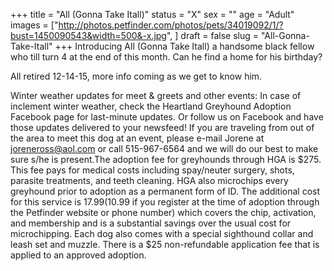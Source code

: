 +++
title = "All (Gonna Take Itall)"
status = "X"
sex = ""
age = "Adult"
images = ["http://photos.petfinder.com/photos/pets/34019092/1/?bust=1450090543&width=500&-x.jpg",
]
draft = false
slug = "All-Gonna-Take-Itall"
+++
Introducing All (Gonna Take Itall) a handsome black fellow who till turn 4 at the end of this month. Can he find a home for his birthday?

All retired 12-14-15, more info coming as we get to know him.

Winter weather updates for meet & greets and other events: In case of inclement winter weather, check the Heartland Greyhound Adoption Facebook page for last-minute updates. Or follow us on Facebook and have those updates delivered to your newsfeed!
If you are traveling from out of the area to meet this dog at an event, please e-mail Jorene at joreneross@aol.com or call 515-967-6564 and we will do our best to make sure s/he is present.The adoption fee for greyhounds through HGA is $275. This fee pays for medical costs including spay/neuter surgery, shots, parasite treatments, and teeth cleaning. HGA also microchips every greyhound prior to adoption as a permanent form of ID. The additional cost for this service is $17.99 ($10.99 if you register at the time of adoption through the Petfinder website or phone number) which covers the chip, activation, and membership and is a substantial savings over the usual cost for microchipping. Each dog also comes with a special sighthound collar and leash set and muzzle. There is a $25 non-refundable application fee that is applied to an approved adoption.
